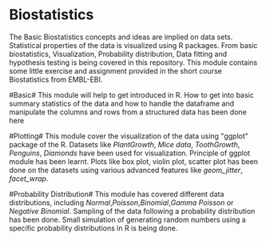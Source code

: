# Biostatistics
The Basic Biostatistics concepts and ideas are implied on data sets. Statistical properties of the data is visualized using R packages. From basic biostatistics, Visualization, Probability distribution, Data fitting and hypothesis testing is being covered in this repository.
This module contains some little exercise and assignment provided in the short course Biostatistics from EMBL-EBI.

#Basic#
This module will help to get introduced in R. How to get into basic summary statistics of the data and how to handle the dataframe and manipulate the columns and rows from a structured data has been done here

#Plotting#
This module cover the visualization of the data using "ggplot" package of the R. Datasets like *PlantGrowth*, *Mice data*, *ToothGrowth*, *Penguins*, *Diamonds* have been used for visualization. Principle of ggplot module has been learnt. Plots like box plot, violin plot, scatter plot has been done on the datasets using various advanced features like *geom_jitter*, *facet_wrap*.

#Probability Distribution#
This module has covered different data distributions, including *Normal*,*Poisson*,*Binomial*,*Gamma Poisson* or *Negative Binomial*. Sampling of the data following a probability distribution has been done. Small simulation of generating random numbers using a specific probability distributions in R is being done.
